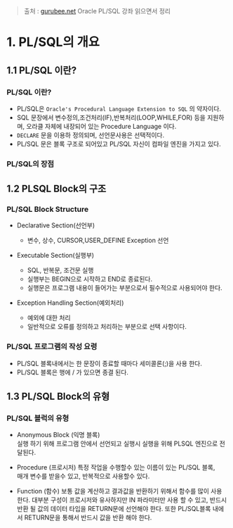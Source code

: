 > 출처 : [gurubee.net](http://gurubee.net/oracle/plsql) Oracle PL/SQL 강좌 읽으면서 정리
>
# 1. PL/SQL의 개요
## 1.1 PL/SQL 이란?
### PL/SQL 이란?
- PL/SQL은 `Oracle's Procedural Language Extension to SQL` 의 약자이다.
- SQL 문장에서 변수정의,조건처리(IF),반복처리(LOOP,WHILE,FOR) 등을 지원하며,
  오라클 자체에 내장되어 있는 Procedure Language 이다.
- `DECLARE` 문을 이용하 정의되며, 선언문사용은 선택적이다.
- PL/SQL 문은 블록 구조로 되어있고 PL/SQL 자신이 컴파일 엔진을 가지고 있다.

### PL/SQL의 장점

## 1.2 PLSQL Block의 구조
### PL/SQL Block Structure
- Declarative Section(선언부)
    * 변수, 상수, CURSOR,USER_DEFINE Exception 선언

- Executable Section(실행부)
    * SQL, 반복문, 조건문 실행
    * 실행부는 BEGIN으로 시작하고 END로 종료된다.
    * 실행문은 프로그램 내용이 들어가는 부분으로서 필수적으로 사용되어야 한다.
    
- Exception Handling Section(예외처리)
    * 예외에 대한 처리
    * 일반적으로 오류를 정의하고 처리하는 부분으로 선택 사항이다.
    
### PL/SQL 프로그램의 작성 요령
- PL/SQL 블록내에서는 한 문장이 종료할 때마다 세미콜론(;)을 사용 한다.
- PL/SQL 블록은 행에 / 가 있으면 종결 된다.

## 1.3 PL/SQL Block의 유형
### PL/SQL 블럭의 유형
- Anonymous Block (익명 블록)   
  실행 하기 위해 프로그램 안에서 선언되고 실행시 실행을 위해 PLSQL 엔진으로 전달된다.
  
- Procedure (프로시저)
  특정 작업을 수행할수 있는 이름이 있는 PL/SQL 블록,  
  매개 변수를 받을수 있고, 반복적으로 사용할수 있다.
  
- Function (함수)
  보통 값을 계산하고 결과값을 반환하기 위해서 함수를 많이 사용 한다.
  대부분 구성이 프로시저와 유사하지만 IN 파라미터만 사용 할 수 있고, 
  반드시 반환 될 값의 데이터 타입을 RETURN문에 선언해야 한다.
  또한 PL/SQL블록 내에서 RETURN문을 통해서 반드시 값을 반환 해야 한다.

